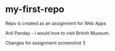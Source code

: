 # my-first-repo
Repo is created as an assignment for Web Apps 

Anil Panday - I would love to visit British Museum.

Changes for assignment screenshot 3
